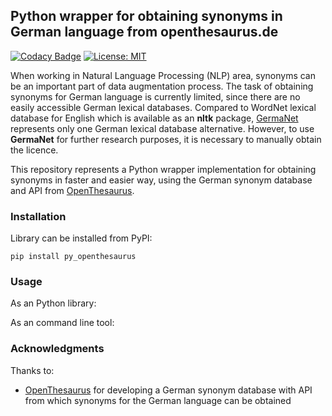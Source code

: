 ## Python wrapper for obtaining synonyms in German language from openthesaurus.de

[![Codacy Badge](https://api.codacy.com/project/badge/Grade/2a302faa81aa41ed8647d917c268f5cd)](https://www.codacy.com?utm_source=github.com&amp;utm_medium=referral&amp;utm_content=Aid91/py_openthesaurus&amp;utm_campaign=Badge_Grade)
[![License: MIT](https://img.shields.io/badge/License-MIT-green.svg)](https://opensource.org/licenses/MIT)


When working in Natural Language Processing (NLP) area, synonyms can be an important part of data augmentation process. The task of obtaining synonyms for German language is currently limited, since there are no easily accessible German lexical databases. Compared to WordNet
lexical database for English which is available as an **nltk** package,  [GermaNet](http://www.sfs.uni-tuebingen.de/GermaNet/) represents only one German lexical database alternative. However, to use **GermaNet** for further research purposes, it is necessary to 
manually obtain the licence. 

This repository represents a Python wrapper implementation for obtaining synonyms in faster and easier way, using the German synonym database and API from [OpenThesaurus](www.penthesaurus.de).

### Installation

Library can be installed from PyPI:

```pip install py_openthesaurus```


### Usage

As an Python library:


As an command line tool:


### Acknowledgments
Thanks to:

* [OpenThesaurus](www.penthesaurus.de) for developing a German synonym database with API from which synonyms for the German language can be obtained